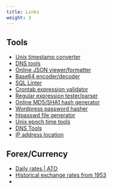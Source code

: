 ```yaml
---
title: Links
weight: 3
---
```


Tools
-----
- [Unix timestamp converter](https://www.unixtimestamp.com/index.php)
- [DNS tools](http://www.dnsstuff.com/)
- [Online JSON viewer/formatter](http://jsonviewer.stack.hu/)
- [Base64 encoder/decoder](https://www.base64encode.org/)
- [SQL Linter](http://dbs.informatik.uni-halle.de/sqllint/)
- [Crontab expression validator](https://crontab.guru/)
- [Regular expression tester/parser](https://regex101.com/)
- [Online MD5/SHA1 hash generator](http://onlinemd5.com/)
- [Wordpress password hasher](http://scriptserver.mainframe8.com/wordpress_password_hasher.php)
- [htpasswd file generator](http://aspirine.org/htpasswd_en.html)
- [Unix epoch time tools](https://www.unixtimestamp.com/index.php)
- [DNS Tools](http://www.dnsstuff.com/)
- [IP address location](http://iplocation.truevue.org/)



Forex/Currency
----------------

- [Daily rates | ATO](https://www.ato.gov.au/Rates/Foreign-exchange-rates/?anchor=Dailyrates#Dailyrates)
- [Historical exchange rates from 1953](http://fxtop.com/en/historical-exchange-rates.php)
-
